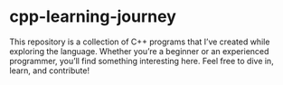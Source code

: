 # cpp-learning-journey
This repository is a collection of C++ programs that I’ve created while exploring the language. Whether you’re a beginner or an experienced programmer, you’ll find something interesting here.  Feel free to dive in, learn, and contribute!
